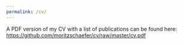 ```yaml
---
permalink: /cv/
---
```



A PDF version of my CV with a list of publications can be found here: https://github.com/moritzschaefer/cv/raw/master/cv.pdf
